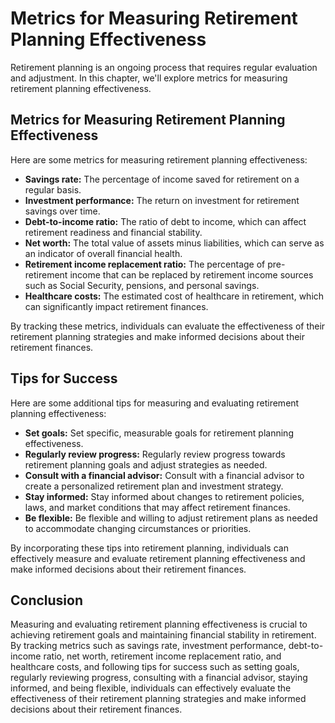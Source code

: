 Metrics for Measuring Retirement Planning Effectiveness
==============================================================================================================================

Retirement planning is an ongoing process that requires regular evaluation and adjustment. In this chapter, we'll explore metrics for measuring retirement planning effectiveness.

Metrics for Measuring Retirement Planning Effectiveness
-------------------------------------------------------

Here are some metrics for measuring retirement planning effectiveness:

* **Savings rate:** The percentage of income saved for retirement on a regular basis.
* **Investment performance:** The return on investment for retirement savings over time.
* **Debt-to-income ratio:** The ratio of debt to income, which can affect retirement readiness and financial stability.
* **Net worth:** The total value of assets minus liabilities, which can serve as an indicator of overall financial health.
* **Retirement income replacement ratio:** The percentage of pre-retirement income that can be replaced by retirement income sources such as Social Security, pensions, and personal savings.
* **Healthcare costs:** The estimated cost of healthcare in retirement, which can significantly impact retirement finances.

By tracking these metrics, individuals can evaluate the effectiveness of their retirement planning strategies and make informed decisions about their retirement finances.

Tips for Success
----------------

Here are some additional tips for measuring and evaluating retirement planning effectiveness:

* **Set goals:** Set specific, measurable goals for retirement planning effectiveness.
* **Regularly review progress:** Regularly review progress towards retirement planning goals and adjust strategies as needed.
* **Consult with a financial advisor:** Consult with a financial advisor to create a personalized retirement plan and investment strategy.
* **Stay informed:** Stay informed about changes to retirement policies, laws, and market conditions that may affect retirement finances.
* **Be flexible:** Be flexible and willing to adjust retirement plans as needed to accommodate changing circumstances or priorities.

By incorporating these tips into retirement planning, individuals can effectively measure and evaluate retirement planning effectiveness and make informed decisions about their retirement finances.

Conclusion
----------

Measuring and evaluating retirement planning effectiveness is crucial to achieving retirement goals and maintaining financial stability in retirement. By tracking metrics such as savings rate, investment performance, debt-to-income ratio, net worth, retirement income replacement ratio, and healthcare costs, and following tips for success such as setting goals, regularly reviewing progress, consulting with a financial advisor, staying informed, and being flexible, individuals can effectively evaluate the effectiveness of their retirement planning strategies and make informed decisions about their retirement finances.
